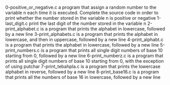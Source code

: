 0-positive_or_negative.c a program that assign a random number to the variable n each time it is executed. Complete the source code in order to print whether the number stored in the variable n is positive or negative
1-last_digit.c print the last digit of the number stored in the variable n
2-print_alphabet.c is a program that prints the alphabet in lowercase, followed by a new line
3-print_alphabets.c is a program that prints the alphabet in lowercase, and then in uppercase, followed by a new line
4-print_alphabt.c is a program that prints the alphabet in lowercase, followed by a new line
5-print_numbers.c is a program that prints all single digit numbers of base 10 starting from 0, followed by a new line
6-print_numberz.c is  a program that prints all single digit numbers of base 10 starting from 0, with the exception of using putchar
7-print_tebahpla.c is a program that prints the lowercase alphabet in reverse, followed by a new line
8-print_base16.c is a program that prints all the numbers of base 16 in lowercase, followed by a new line
